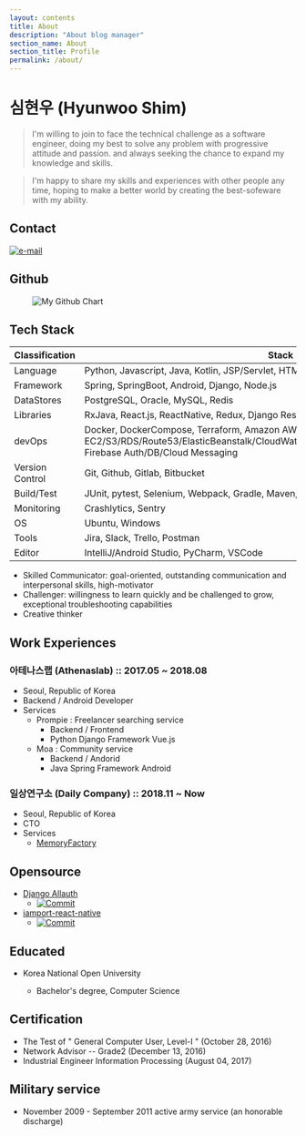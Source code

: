 ```yaml
---
layout: contents
title: About
description: "About blog manager"
section_name: About
section_title: Profile
permalink: /about/
---
```


# 심현우 (Hyunwoo Shim)

> I'm willing to join to face the technical challenge as a software engineer,
> doing my best to solve any problem with progressive attitude and passion.
> and always seeking the chance to expand my knowledge and skills.

> I'm happy to share my skills and experiences with other people any time,
> hoping to make a better world by creating the best-sofeware with my ability.

## Contact

[![e-mail](https://img.shields.io/badge/email-hyunwoo.shim@laziness.xyz-blue.svg)](mailto:hyunwoo.shim@laziness.xyz)

## Github

<figure>
  <img src="http://ghchart.rshah.org/hwshim0810" alt="My Github Chart" />
</figure>

## Tech Stack

| Classification  | Stack                                                                                                                                                           |
| --------------- | --------------------------------------------------------------------------------------------------------------------------------------------------------------- |
| Language        | Python, Javascript, Java, Kotlin, JSP/Servlet, HTML5, CSS/SASS, markdown                                                                                        |
| Framework       | Spring, SpringBoot, Android, Django, Node.js                                                                                                                    |
| DataStores      | PostgreSQL, Oracle, MySQL, Redis                                                                                                                                |
| Libraries       | RxJava, React.js, ReactNative, Redux, Django RestFramework                                                                                                      |
| devOps          | Docker, DockerCompose, Terraform, Amazon AWS EC2/S3/RDS/Route53/ElasticBeanstalk/CloudWatch/Lambda/ECS/Codebuild/CodePipeline, Firebase Auth/DB/Cloud Messaging |
| Version Control | Git, Github, Gitlab, Bitbucket                                                                                                                                  |
| Build/Test      | JUnit, pytest, Selenium, Webpack, Gradle, Maven, Mocha, Travis                                                                                                  |
| Monitoring      | Crashlytics, Sentry                                                                                                                                             |
| OS              | Ubuntu, Windows                                                                                                                                                 |
| Tools           | Jira, Slack, Trello, Postman                                                                                                                                    |
| Editor          | IntelliJ/Android Studio, PyCharm, VSCode                                                                                                                        |

- Skilled Communicator: goal-oriented, outstanding communication and interpersonal skills, high-motivator
- Challenger: willingness to learn quickly and be challenged to grow, exceptional troubleshooting capabilities
- Creative thinker

## Work Experiences

### 아테나스랩 (Athenaslab) :: <span class="extra-tags">2017.05 ~ 2018.08</span>

- Seoul, Republic of Korea
- Backend / Android Developer
- Services
  - Prompie : Freelancer searching service
    - Backend / Frontend
    - <span class="extra-tags blue">Python Django Framework</span>
      <span class="extra-tags blue">Vue.js</span>
  - Moa : Community service
    - Backend / Andorid
    - <span class="extra-tags blue">Java Spring Framework</span>
      <span class="extra-tags blue">Android</span>

### 일상연구소 (Daily Company) :: <span class="extra-tags">2018.11 ~ Now</span>

- Seoul, Republic of Korea
- CTO
- Services
  - [MemoryFactory](https://www.memoryfactory.co.kr/)

## Opensource

- [Django Allauth](https://github.com/pennersr/django-allauth)
  - [![Commit](https://img.shields.io/badge/commit-9c31b6576628e9d6971349abc189dfd613d6591e-%2372cc96.svg)](https://github.com/pennersr/django-allauth/commit/9c31b6576628e9d6971349abc189dfd613d6591e)
- [iamport-react-native](https://github.com/iamport/iamport-react-native)
  - [![Commit](https://img.shields.io/badge/commit-9c31b6576628e9d6971349abc189dfd613d6591e-%2372cc96.svg)](https://github.com/iamport/iamport-react-native/pull/14/commits/8dc31e0815b6ce5013e373da5677f711f5be0422)

## Educated

- Korea National Open University

  - Bachelor's degree, Computer Science

## Certification

- The Test of " General Computer User, Level-I " (October 28, 2016)
- Network Advisor -- Grade2 (December 13, 2016)
- Industrial Engineer Information Processing (August 04, 2017)

## Military service

- November 2009 - September 2011 active army service (an honorable discharge)
